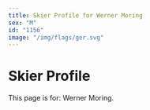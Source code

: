 ```yaml
---
title: Skier Profile for Werner Moring
sex: "M"
id: "1156"
image: "/img/flags/ger.svg" 
---
```


# Skier Profile

This page is for: Werner Moring.
    
